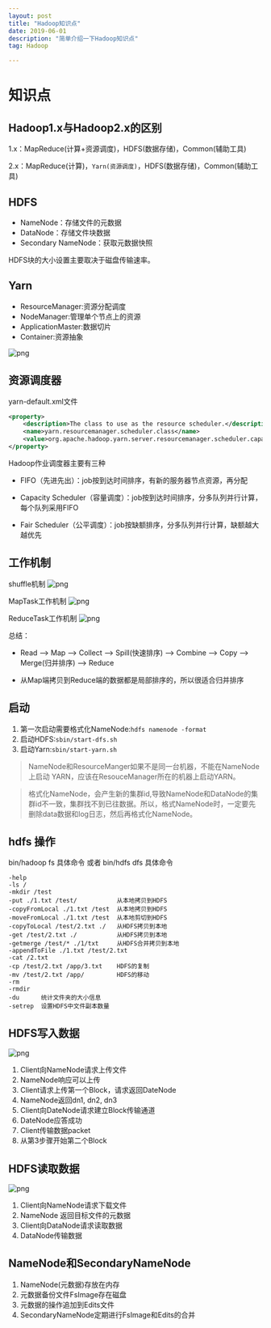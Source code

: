 ```yaml
---
layout: post
title: "Hadoop知识点"
date: 2019-06-01
description: "简单介绍一下Hadoop知识点"
tag: Hadoop

---
```


# 知识点

## Hadoop1.x与Hadoop2.x的区别

1.x：MapReduce(计算+资源调度)，HDFS(数据存储)，Common(辅助工具)

2.x：MapReduce(计算)，`Yarn(资源调度)`，HDFS(数据存储)，Common(辅助工具)


## HDFS

- NameNode：存储文件的元数据
- DataNode：存储文件块数据
- Secondary NameNode：获取元数据快照

HDFS块的大小设置主要取决于磁盘传输速率。

## Yarn

- ResourceManager:资源分配调度
- NodeManager:管理单个节点上的资源
- ApplicationMaster:数据切片
- Container:资源抽象

![png](/images/posts/all/yarn架构图.PNG)


## 资源调度器

yarn-default.xml文件
```xml
<property>
    <description>The class to use as the resource scheduler.</description>
    <name>yarn.resourcemanager.scheduler.class</name>
	<value>org.apache.hadoop.yarn.server.resourcemanager.scheduler.capacity.CapacityScheduler</value>
</property>
```

Hadoop作业调度器主要有三种

- FIFO（先进先出）：job按到达时间排序，有新的服务器节点资源，再分配

- Capacity Scheduler（容量调度）：job按到达时间排序，分多队列并行计算，每个队列采用FIFO

- Fair Scheduler（公平调度）：job按缺额排序，分多队列并行计算，缺额越大越优先



## 工作机制

shuffle机制
![png](/images/posts/all/hadoop的shuffle机制图.PNG)

MapTask工作机制
![png](/images/posts/all/hadoop的MapTask工作机制.PNG)

ReduceTask工作机制
![png](/images/posts/all/hadoop的ReduceTask工作机制.PNG)


总结：

- Read --> Map --> Collect --> Spill(快速排序) --> Combine --> Copy --> Merge(归并排序) --> Reduce

- 从Map端拷贝到Reduce端的数据都是局部排序的，所以很适合归并排序


## 启动

1. 第一次启动需要格式化NameNode:`hdfs namenode -format`
2. 启动HDFS:`sbin/start-dfs.sh`
3. 启动Yarn:`sbin/start-yarn.sh`

> NameNode和ResourceManger如果不是同一台机器，不能在NameNode上启动 YARN，应该在ResouceManager所在的机器上启动YARN。

> 格式化NameNode，会产生新的集群id,导致NameNode和DataNode的集群id不一致，集群找不到已往数据。所以，格式NameNode时，一定要先删除data数据和log日志，然后再格式化NameNode。



## hdfs 操作

bin/hadoop fs 具体命令 或者 bin/hdfs dfs 具体命令
```
-help
-ls /
-mkdir /test
-put ./1.txt /test/           从本地拷贝到HDFS
-copyFromLocal ./1.txt /test  从本地拷贝到HDFS
-moveFromLocal ./1.txt /test  从本地剪切到HDFS
-copyToLocal /test/2.txt ./   从HDFS拷贝到本地
-get /test/2.txt ./           从HDFS拷贝到本地
-getmerge /test/* ./1/txt     从HDFS合并拷贝到本地
-appendToFile ./1.txt /test/2.txt   
-cat /2.txt
-cp /test/2.txt /app/3.txt    HDFS的复制
-mv /test/2.txt /app/         HDFS的移动
-rm
-rmdir
-du      统计文件夹的大小信息
-setrep  设置HDFS中文件副本数量
```

## HDFS写入数据

![png](/images/posts/all/hdfs写入数据流程图.PNG)

1. Client向NameNode请求上传文件
2. NameNode响应可以上传
3. Client请求上传第一个Block，请求返回DateNode
4. NameNode返回dn1, dn2, dn3
5. Client向DateNode请求建立Block传输通道
6. DateNode应答成功
7. Client传输数据packet
8. 从第3步骤开始第二个Block


## HDFS读取数据

![png](/images/posts/all/hdfs读取数据流程图.PNG)

1. Client向NameNode请求下载文件
2. NameNode 返回目标文件的元数据
3. Client向DataNode请求读取数据
4. DataNode传输数据


## NameNode和SecondaryNameNode

1. NameNode(元数据)存放在内存
2. 元数据备份文件FsImage存在磁盘
3. 元数据的操作追加到Edits文件
4. SecondaryNameNode定期进行FsImage和Edits的合并






